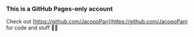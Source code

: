 ### This is a GitHub Pages-only account 

Check out [https://github.com/JacopoPan](https://github.com/JacopoPan) for code and stuff 🧑‍💻

<!--
**jacopo-panerati/jacopo-panerati** is a ✨ _special_ ✨ repository because its `README.md` (this file) appears on your GitHub profile.

Here are some ideas to get you started:

- 🔭 I’m currently working on ...
- 🌱 I’m currently learning ...
- 👯 I’m looking to collaborate on ...
- 🤔 I’m looking for help with ...
- 💬 Ask me about ...
- 📫 How to reach me: ...
- 😄 Pronouns: ...
- ⚡ Fun fact: ...
-->
